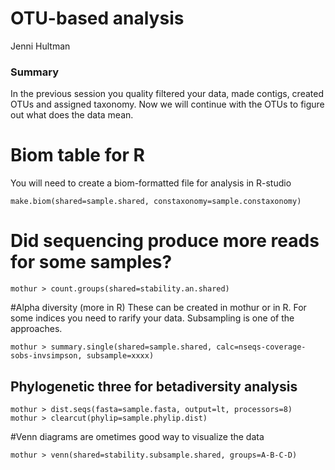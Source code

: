 OTU-based analysis 
=====================================
Jenni Hultman

### Summary

In the previous session you quality filtered your data, made contigs, created OTUs and assigned taxonomy. Now we will continue with the OTUs to figure out what does the data mean. 


# Biom table for R 

You will need to create a biom-formatted file for analysis in R-studio


```
make.biom(shared=sample.shared, constaxonomy=sample.constaxonomy)
```
# Did sequencing produce more reads for some samples?
```
mothur > count.groups(shared=stability.an.shared)
```

#Alpha diversity (more in R)
These can be created in mothur or in R. For some indices you need to rarify your data. Subsampling is one of the approaches. 
```
mothur > summary.single(shared=sample.shared, calc=nseqs-coverage-sobs-invsimpson, subsample=xxxx)
```

## Phylogenetic three for betadiversity analysis

```
mothur > dist.seqs(fasta=sample.fasta, output=lt, processors=8)
mothur > clearcut(phylip=sample.phylip.dist)

```
#Venn diagrams are ometimes good way to visualize the data
```
mothur > venn(shared=stability.subsample.shared, groups=A-B-C-D)
```
